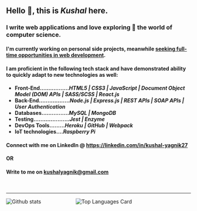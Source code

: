 ## Hello 👋, this is *Kushal* here.

### I write web applications and love exploring 🔭 the world of computer science. 
#### I'm currently working on personal side projects, meanwhile <ins>seeking full-time opportunities in web development</ins>. 
#### I am proficient in the following tech stack and have demonstrated ability to quickly adapt to new technologies as well:
#### <ul><li>Front-End.........….....<em>HTML5 | CSS3 | JavaScript | Document Object Model (DOM) APIs | SASS/SCSS | React.js</li></em><li>Back-End…...............<em>Node.js | Express.js | REST APIs | SOAP APIs | User Authentication</em></li><li>Databases.............…<em>MySQL | MongoDB</li></em><li>Testing………............<em>Jest | Enzyme</em></li><li>DevOps Tools…......<em>Heroku | GitHub | Webpack</em></li><li>IoT technologies….<em>Raspberry Pi</em></li>


#### Connect with me on LinkedIn @ https://linkedin.com/in/kushal-yagnik27
#### OR
#### Write to me on kushalyagnik@gmail.com
  <br/>
  <hr/>
  
![Github stats](https://github-readme-stats.vercel.app/api?username=KushalYagnik&theme=vision-friendly-dark&show_icons=true&count_private=true&include_all_commits=true)
&nbsp;&nbsp;&nbsp;&nbsp;&nbsp;&nbsp;&nbsp;&nbsp;&nbsp;&nbsp;&nbsp;&nbsp;&nbsp;&nbsp;&nbsp;&nbsp;&nbsp;&nbsp;&nbsp;&nbsp;&nbsp;&nbsp;&nbsp;![Top Languages Card](https://github-readme-stats.vercel.app/api/top-langs/?username=KushalYagnik&layout=compact)
<!--
**KushalYagnik/KushalYagnik** is a ✨ _special_ ✨ repository because its `README.md` (this file) appears on your GitHub profile.

Here are some ideas to get you started:

I write web applications and love exploring the world of computer science. I'm currently working on personal side projects and am open to full-time opportunities in web development. I am proficient in the following tech stack and have demonstrated ability to quickly adapt to new technologies as well:
<ul><li>Front-End…HTML5 | CSS3 | JavaScript | Document Object Model (DOM) APIs | SASS/SCSS | React.js</li><li>Back-End….Node.js | Express.js | REST APIs | SOAP APIs | User Authentication</li><li>Databases…MySQL | MongoDB</li><li>Testing………Jest | Enzyme</li><li>DevOps Tools…Heroku | GitHub | Webpack</li><li>IoT technologies…Raspberry Pi</li>

- 🔭 I’m currently working on ... improving the quality of my code
- 🌱 I’m currently learning ...
- 👯 I’m looking to collaborate on ...
- 🤔 I’m looking for help with ...
- 💬 Ask me about ...
- 📫 How to reach me: ...
- 😄 Pronouns: ...
- ⚡ Fun fact: ...
-->
